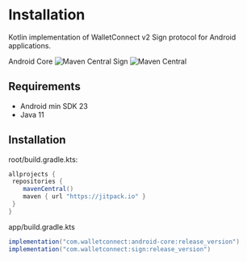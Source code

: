 # Installation

Kotlin implementation of WalletConnect v2 Sign protocol for Android applications.

Android Core ![Maven Central](https://img.shields.io/maven-central/v/com.walletconnect/android-core)
Sign ![Maven Central](https://img.shields.io/maven-central/v/com.walletconnect/sign)

## Requirements

* Android min SDK 23
* Java 11

## Installation
root/build.gradle.kts:
```gradle
allprojects {
 repositories {
    mavenCentral()
    maven { url "https://jitpack.io" }
 }
}
```

app/build.gradle.kts

```gradle
implementation("com.walletconnect:android-core:release_version")
implementation("com.walletconnect:sign:release_version")
```